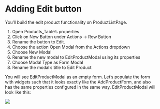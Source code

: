 # Adding Edit button

You’ll build the edit product functionality on ProductListPage.

1. Open Products\_Table’s properties
2. Click on New Button under Actions → Row Button
3. Rename the button to Edit.
4. Choose the action Open Modal from the Actions dropdown
5. Choose New Modal
6. Rename the new modal to EditProductModal using its properties 
7. Choose Modal Type as Form Modal
8. Rename the modal’s title to Edit Product

You will see EditProductModal as an empty form. Let’s populate the form with widgets such that it looks exactly like the AddProductForm, and also has the same properties configured in the same way. EditProductModal will look like this:

![](https://lh4.googleusercontent.com/YcO2UY_zzOZoqz94uEZ23C8UlaLlGkg3Ty0NHHU7aOWGd1aZYJaUPJ3T14kxamGoUk2i2yv3q7q9sd45-D4uvFHTwsZn8Nu1DE_eoWtIhXP-jKPIcBMBbYP0QyzjUd1qV9-xwTFM)

  


